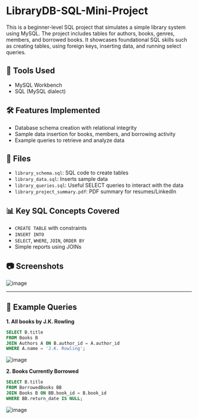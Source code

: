 # LibraryDB-SQL-Mini-Project

This is a beginner-level SQL project that simulates a simple library system using MySQL. The project includes tables for authors, books, genres, members, and borrowed books. It showcases foundational SQL skills such as creating tables, using foreign keys, inserting data, and running select queries.

## 🧰 Tools Used
- MySQL Workbench
- SQL (MySQL dialect)

## 🛠️ Features Implemented
- Database schema creation with relational integrity
- Sample data insertion for books, members, and borrowing activity
- Example queries to retrieve and analyze data

## 📁 Files
- `library_schema.sql`: SQL code to create tables
- `library_data.sql`: Inserts sample data
- `library_queries.sql`: Useful SELECT queries to interact with the data
- `library_project_summary.pdf`: PDF summary for resumes/LinkedIn

## 📊 Key SQL Concepts Covered
- `CREATE TABLE` with constraints
- `INSERT INTO`
- `SELECT`, `WHERE`, `JOIN`, `ORDER BY`
- Simple reports using JOINs

## 📷 Screenshots
![image](https://github.com/user-attachments/assets/8c48b4d1-6597-45c3-81cd-fe4b6b811c0b)


---

## 🧠 Example Queries

**1. All books by J.K. Rowling**
```sql
SELECT B.title
FROM Books B
JOIN Authors A ON B.author_id = A.author_id
WHERE A.name = 'J.K. Rowling';
```
![image](https://github.com/user-attachments/assets/b99b0012-d55a-4f30-8030-35f4bceb750a)

**2. Books Currently Borrowed**
```sql
SELECT B.title
FROM BorrowedBooks BB
JOIN Books B ON BB.book_id = B.book_id
WHERE BB.return_date IS NULL;
```
![image](https://github.com/user-attachments/assets/78ff947b-94fd-4ca6-b261-8eb8f13b4f2c)




